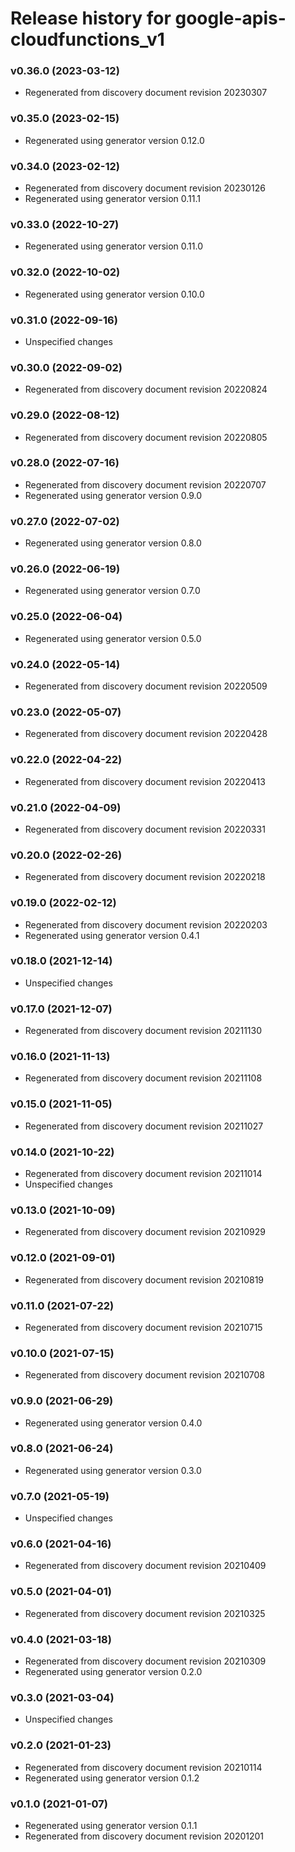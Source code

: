 # Release history for google-apis-cloudfunctions_v1

### v0.36.0 (2023-03-12)

* Regenerated from discovery document revision 20230307

### v0.35.0 (2023-02-15)

* Regenerated using generator version 0.12.0

### v0.34.0 (2023-02-12)

* Regenerated from discovery document revision 20230126
* Regenerated using generator version 0.11.1

### v0.33.0 (2022-10-27)

* Regenerated using generator version 0.11.0

### v0.32.0 (2022-10-02)

* Regenerated using generator version 0.10.0

### v0.31.0 (2022-09-16)

* Unspecified changes

### v0.30.0 (2022-09-02)

* Regenerated from discovery document revision 20220824

### v0.29.0 (2022-08-12)

* Regenerated from discovery document revision 20220805

### v0.28.0 (2022-07-16)

* Regenerated from discovery document revision 20220707
* Regenerated using generator version 0.9.0

### v0.27.0 (2022-07-02)

* Regenerated using generator version 0.8.0

### v0.26.0 (2022-06-19)

* Regenerated using generator version 0.7.0

### v0.25.0 (2022-06-04)

* Regenerated using generator version 0.5.0

### v0.24.0 (2022-05-14)

* Regenerated from discovery document revision 20220509

### v0.23.0 (2022-05-07)

* Regenerated from discovery document revision 20220428

### v0.22.0 (2022-04-22)

* Regenerated from discovery document revision 20220413

### v0.21.0 (2022-04-09)

* Regenerated from discovery document revision 20220331

### v0.20.0 (2022-02-26)

* Regenerated from discovery document revision 20220218

### v0.19.0 (2022-02-12)

* Regenerated from discovery document revision 20220203
* Regenerated using generator version 0.4.1

### v0.18.0 (2021-12-14)

* Unspecified changes

### v0.17.0 (2021-12-07)

* Regenerated from discovery document revision 20211130

### v0.16.0 (2021-11-13)

* Regenerated from discovery document revision 20211108

### v0.15.0 (2021-11-05)

* Regenerated from discovery document revision 20211027

### v0.14.0 (2021-10-22)

* Regenerated from discovery document revision 20211014
* Unspecified changes

### v0.13.0 (2021-10-09)

* Regenerated from discovery document revision 20210929

### v0.12.0 (2021-09-01)

* Regenerated from discovery document revision 20210819

### v0.11.0 (2021-07-22)

* Regenerated from discovery document revision 20210715

### v0.10.0 (2021-07-15)

* Regenerated from discovery document revision 20210708

### v0.9.0 (2021-06-29)

* Regenerated using generator version 0.4.0

### v0.8.0 (2021-06-24)

* Regenerated using generator version 0.3.0

### v0.7.0 (2021-05-19)

* Unspecified changes

### v0.6.0 (2021-04-16)

* Regenerated from discovery document revision 20210409

### v0.5.0 (2021-04-01)

* Regenerated from discovery document revision 20210325

### v0.4.0 (2021-03-18)

* Regenerated from discovery document revision 20210309
* Regenerated using generator version 0.2.0

### v0.3.0 (2021-03-04)

* Unspecified changes

### v0.2.0 (2021-01-23)

* Regenerated from discovery document revision 20210114
* Regenerated using generator version 0.1.2

### v0.1.0 (2021-01-07)

* Regenerated using generator version 0.1.1
* Regenerated from discovery document revision 20201201

